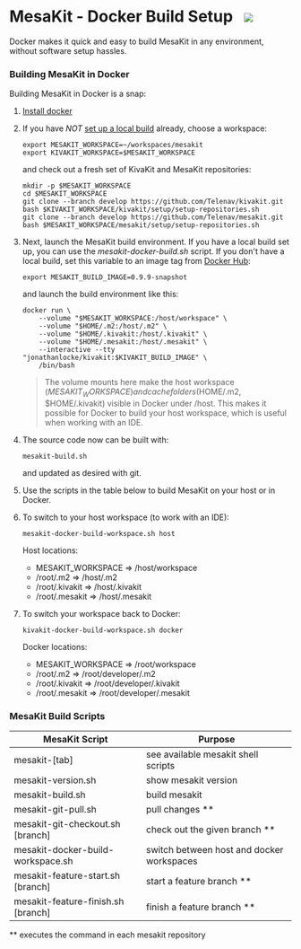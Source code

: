 # MesaKit - Docker Build Setup   <img src="https://www.kivakit.org/images/box-32.png" srcset="https://www.kivakit.org/images/box-32-2x.png 2x"/>

Docker makes it quick and easy to build MesaKit in any environment, without software setup hassles.

### Building MesaKit in Docker

Building MesaKit in Docker is a snap:

1. [Install docker](https://docs.docker.com/get-docker/)


2. If you have *NOT* [set up a local build](host-build-environment.md) already, choose a workspace:

       export MESAKIT_WORKSPACE=~/workspaces/mesakit
       export KIVAKIT_WORKSPACE=$MESAKIT_WORKSPACE

   and check out a fresh set of KivaKit and MesaKit repositories:

       mkdir -p $MESAKIT_WORKSPACE 
       cd $MESAKIT_WORKSPACE
       git clone --branch develop https://github.com/Telenav/kivakit.git
       bash $KIVAKIT_WORKSPACE/kivakit/setup/setup-repositories.sh
       git clone --branch develop https://github.com/Telenav/mesakit.git
       bash $MESAKIT_WORKSPACE/mesakit/setup/setup-repositories.sh


3. Next, launch the MesaKit build environment. If you have a local build set up, you can use the *mesakit-docker-build.sh* script. If you don't have a local build, set this variable to an image tag from [Docker Hub](https://hub.docker.com/repository/docker/jonathanlocke/mesakit):

       export MESAKIT_BUILD_IMAGE=0.9.9-snapshot

   and launch the build environment like this:

       docker run \
           --volume "$MESAKIT_WORKSPACE:/host/workspace" \
           --volume "$HOME/.m2:/host/.m2" \
           --volume "$HOME/.kivakit:/host/.kivakit" \
           --volume "$HOME/.mesakit:/host/.mesakit" \
           --interactive --tty "jonathanlocke/kivakit:$KIVAKIT_BUILD_IMAGE" \
           /bin/bash

   > The volume mounts here make the host workspace ($MESAKIT_WORKSPACE) and cache
   > folders ($HOME/.m2, $HOME/.kivakit) visible in Docker under /host. This makes it
   > possible for Docker to build your host workspace, which is useful when
   > working with an IDE.


4. The source code now can be built with:

       mesakit-build.sh

   and updated as desired with git.


5. Use the scripts in the table below to build MesaKit on your host or in Docker.


6. To switch to your host workspace (to work with an IDE):

       mesakit-docker-build-workspace.sh host

   Host locations:

    * MESAKIT_WORKSPACE => /host/workspace
    * /root/.m2 => /host/.m2
    * /root/.kivakit => /host/.kivakit
    * /root/.mesakit => /host/.mesakit


7. To switch your workspace back to Docker:

       kivakit-docker-build-workspace.sh docker

   Docker locations:

    * MESAKIT_WORKSPACE => /root/workspace
    * /root/.m2 => /root/developer/.m2
    * /root/.kivakit => /root/developer/.kivakit
    * /root/.mesakit => /root/developer/.mesakit

### MesaKit Build Scripts

| MesaKit Script                       | Purpose                                   |
|--------------------------------------|-------------------------------------------|
| mesakit-\[tab\]                      | see available mesakit shell scripts       |
| mesakit-version.sh                   | show mesakit version                      |
| mesakit-build.sh                     | build mesakit                             |
| mesakit-git-pull.sh                  | pull changes **                           |
| mesakit-git-checkout.sh \[branch\]   | check out the given branch **             |
| mesakit-docker-build-workspace.sh    | switch between host and docker workspaces |
| mesakit-feature-start.sh \[branch\]  | start a feature branch **                 |
| mesakit-feature-finish.sh \[branch\] | finish a feature branch **                |

** executes the command in each mesakit repository

